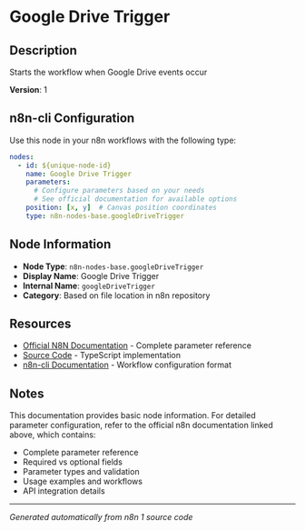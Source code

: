 # Google Drive Trigger

## Description

Starts the workflow when Google Drive events occur

**Version**: 1

## n8n-cli Configuration

Use this node in your n8n workflows with the following type:

```yaml
nodes:
  - id: ${unique-node-id}
    name: Google Drive Trigger
    parameters:
      # Configure parameters based on your needs
      # See official documentation for available options
    position: [x, y]  # Canvas position coordinates
    type: n8n-nodes-base.googleDriveTrigger
```

## Node Information

- **Node Type**: `n8n-nodes-base.googleDriveTrigger`
- **Display Name**: Google Drive Trigger
- **Internal Name**: `googleDriveTrigger`
- **Category**: Based on file location in n8n repository

## Resources

- [Official N8N Documentation](https://docs.n8n.io/integrations/builtin/app-nodes/n8n-nodes-base.googledrivetrigger/) - Complete parameter reference
- [Source Code](https://github.com/n8n-io/n8n/blob/master/packages/nodes-base/nodes/Google/Drive/GoogleDriveTrigger.node.ts) - TypeScript implementation
- [n8n-cli Documentation](https://github.com/edenreich/n8n-cli) - Workflow configuration format

## Notes

This documentation provides basic node information. For detailed parameter configuration, 
refer to the official n8n documentation linked above, which contains:

- Complete parameter reference
- Required vs optional fields
- Parameter types and validation
- Usage examples and workflows
- API integration details

---
*Generated automatically from n8n 1 source code*
